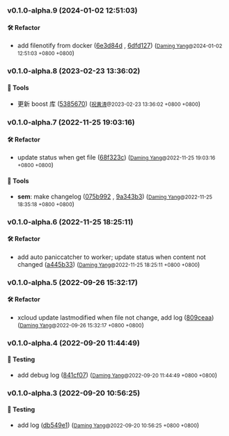 ### v0.1.0-alpha.9 (2024-01-02 12:51:03)

#### 🛠  Refactor
  * add filenotify from docker ([6e3d84d](https://github.com/sandwich-go/xconf-providers/commit/6e3d84d0f4784a147c7eb1ffdb228714d2e60159) , [6dfd127](https://github.com/sandwich-go/xconf-providers/commit/6dfd127eea032ea0761e4aa7c6086c5ddca91766)) (<small>[Daming Yang](daming.yang@centurygame.com)@2024-01-02 12:51:03 &#43;0800 &#43;0800</small>)

### v0.1.0-alpha.8 (2023-02-23 13:36:02)

#### 🤖  Tools
  * 更新 boost 库 ([5385670](https://github.com/sandwich-go/xconf-providers/commit/5385670a1c9c8bad2ddcff690e0d8208eed34f24)) (<small>[祝黄清](huangqing.zhu@centurygame.com)@2023-02-23 13:36:02 &#43;0800 &#43;0800</small>)

### v0.1.0-alpha.7 (2022-11-25 19:03:16)

#### 🛠  Refactor
  * update status when get file ([68f323c](https://github.com/sandwich-go/xconf-providers/commit/68f323cfb7565022d7a04fbf027d191e1dbfae22)) (<small>[Daming Yang](daming.yang@centurygame.com)@2022-11-25 19:03:16 &#43;0800 &#43;0800</small>)

#### 🤖  Tools
  * **sem**: make changelog ([075b992](https://github.com/sandwich-go/xconf-providers/commit/075b992fcdc93fa5411127b9805f192da92c1510) , [9a343b3](https://github.com/sandwich-go/xconf-providers/commit/9a343b3a6cecdc2629c3fca464725574ae575e93)) (<small>[Daming Yang](daming.yang@centurygame.com)@2022-11-25 18:35:18 &#43;0800 &#43;0800</small>)

### v0.1.0-alpha.6 (2022-11-25 18:25:11)

#### 🛠  Refactor
  * add auto paniccatcher to worker; update status when content not changed ([a445b33](https://github.com/sandwich-go/xconf-providers/commit/a445b33cc1ea2ce07298481d8571174730f1c078)) (<small>[Daming Yang](daming.yang@centurygame.com)@2022-11-25 18:25:11 &#43;0800 &#43;0800</small>)

### v0.1.0-alpha.5 (2022-09-26 15:32:17)

#### 🛠  Refactor
  * xcloud update lastmodified when file not change, add log ([809ceaa](https://github.com/sandwich-go/xconf-providers/commit/809ceaa5f4c7c99ad644f6f97034a00aeaf05ce6)) (<small>[Daming Yang](daming.yang@centurygame.com)@2022-09-26 15:32:17 &#43;0800 &#43;0800</small>)

### v0.1.0-alpha.4 (2022-09-20 11:44:49)

#### 🧪  Testing
  * add debug log ([841cf07](https://github.com/sandwich-go/xconf-providers/commit/841cf070f2c4d0e4f9c07da8938b4779762785bd)) (<small>[Daming Yang](daming.yang@centurygame.com)@2022-09-20 11:44:49 &#43;0800 &#43;0800</small>)

### v0.1.0-alpha.3 (2022-09-20 10:56:25)

#### 🧪  Testing
  * add log ([db549e1](https://github.com/sandwich-go/xconf-providers/commit/db549e14c823e7ef54128d164534bff69d29e5f9)) (<small>[Daming Yang](daming.yang@centurygame.com)@2022-09-20 10:56:25 &#43;0800 &#43;0800</small>)



